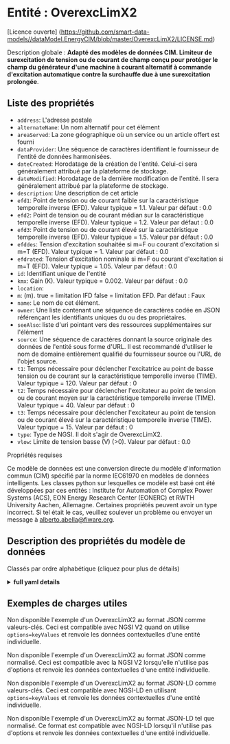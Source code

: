 Entité : OverexcLimX2  
=====================  
[Licence ouverte] (https://github.com/smart-data-models//dataModel.EnergyCIM/blob/master/OverexcLimX2/LICENSE.md)  
Description globale : **Adapté des modèles de données CIM. Limiteur de surexcitation de tension ou de courant de champ conçu pour protéger le champ du générateur d'une machine à courant alternatif à commande d'excitation automatique contre la surchauffe due à une surexcitation prolongée**.  

## Liste des propriétés  

- `address`: L'adresse postale  - `alternateName`: Un nom alternatif pour cet élément  - `areaServed`: La zone géographique où un service ou un article offert est fourni  - `dataProvider`: Une séquence de caractères identifiant le fournisseur de l'entité de données harmonisées.  - `dateCreated`: Horodatage de la création de l'entité. Celui-ci sera généralement attribué par la plateforme de stockage.  - `dateModified`: Horodatage de la dernière modification de l'entité. Il sera généralement attribué par la plateforme de stockage.  - `description`: Une description de cet article  - `efd1`: Point de tension ou de courant faible sur la caractéristique temporelle inverse (EFD).  Valeur typique = 1.1. Valeur par défaut : 0.0  - `efd2`: Point de tension ou de courant médian sur la caractéristique temporelle inverse (EFD).  Valeur typique = 1.2. Valeur par défaut : 0.0  - `efd3`: Point de tension ou de courant élevé sur la caractéristique temporelle inverse (EFD).  Valeur typique = 1.5. Valeur par défaut : 0.0  - `efddes`: Tension d'excitation souhaitée si m=F ou courant d'excitation si m=T (EFD).  Valeur typique = 1. Valeur par défaut : 0.0  - `efdrated`: Tension d'excitation nominale si m=F ou courant d'excitation si m=T (EFD).  Valeur typique = 1.05. Valeur par défaut : 0.0  - `id`: Identifiant unique de l'entité  - `kmx`: Gain (K).  Valeur typique = 0.002. Valeur par défaut : 0.0  - `location`:   - `m`: (m). true = limitation IFD false = limitation EFD. Par défaut : Faux  - `name`: Le nom de cet élément.  - `owner`: Une liste contenant une séquence de caractères codée en JSON référençant les identifiants uniques du ou des propriétaires.  - `seeAlso`: liste d'uri pointant vers des ressources supplémentaires sur l'élément  - `source`: Une séquence de caractères donnant la source originale des données de l'entité sous forme d'URL. Il est recommandé d'utiliser le nom de domaine entièrement qualifié du fournisseur source ou l'URL de l'objet source.  - `t1`: Temps nécessaire pour déclencher l'excitatrice au point de basse tension ou de courant sur la caractéristique temporelle inverse (TIME).  Valeur typique = 120. Valeur par défaut : 0  - `t2`: Temps nécessaire pour déclencher l'excitateur au point de tension ou de courant moyen sur la caractéristique temporelle inverse (TIME).  Valeur typique = 40. Valeur par défaut : 0  - `t3`: Temps nécessaire pour déclencher l'excitateur au point de tension ou de courant élevé sur la caractéristique temporelle inverse (TIME).  Valeur typique = 15. Valeur par défaut : 0  - `type`: Type de NGSI. Il doit s'agir de OverexcLimX2.  - `vlow`: Limite de tension basse (V) (>0). Valeur par défaut : 0.0    
Propriétés requises  
Ce modèle de données est une conversion directe du modèle d'information commun (CIM) spécifié par la norme IEC61970 en modèles de données intelligents. Les classes python sur lesquelles ce modèle est basé ont été développées par ces entités : Institute for Automation of Complex Power Systems (ACS), EON Energy Research Center (EONERC) et RWTH University Aachen, Allemagne. Certaines propriétés peuvent avoir un type incorrect. Si tel était le cas, veuillez soulever un problème ou envoyer un message à alberto.abella@fiware.org.  
## Description des propriétés du modèle de données  
Classés par ordre alphabétique (cliquez pour plus de détails)  
<details><summary><strong>full yaml details</strong></summary>    
```yaml  
OverexcLimX2:    
  description: 'Adapted from CIM data models. Field Voltage or Current overexcitation limiter designed to protect the generator field of an AC machine with automatic excitation control from overheating due to prolonged overexcitation.'    
  properties:    
    address:    
      description: 'The mailing address'    
      properties:    
        addressCountry:    
          description: 'Property. The country. For example, Spain. Model:''https://schema.org/addressCountry'''    
          type: string    
        addressLocality:    
          description: 'Property. The locality in which the street address is, and which is in the region. Model:''https://schema.org/addressLocality'''    
          type: string    
        addressRegion:    
          description: 'Property. The region in which the locality is, and which is in the country. Model:''https://schema.org/addressRegion'''    
          type: string    
        areaServed:    
          description: 'Property. The geographic area where a service or offered item is provided. Model:''https://schema.org/areaServed'''    
          type: string    
        postOfficeBoxNumber:    
          description: 'Property. The post office box number for PO box addresses. For example, Spain. Model:''https://schema.org/postOfficeBoxNumber'''    
          type: string    
        postalCode:    
          description: 'Property. The postal code. For example, Spain. Model:''https://schema.org/https://schema.org/postalCode'''    
          type: string    
        streetAddress:    
          description: 'Property. The street address. Model:''https://schema.org/streetAddress'''    
          type: string    
      type: Property    
      x-ngsi:    
        model: https://schema.org/address    
    alternateName:    
      description: 'An alternative name for this item'    
      type: Property    
    areaServed:    
      description: 'The geographic area where a service or offered item is provided'    
      type: Property    
      x-ngsi:    
        model: https://schema.org/Text    
    dataProvider:    
      description: 'A sequence of characters identifying the provider of the harmonised data entity.'    
      type: Property    
    dateCreated:    
      description: 'Entity creation timestamp. This will usually be allocated by the storage platform.'    
      format: date-time    
      type: Property    
    dateModified:    
      description: 'Timestamp of the last modification of the entity. This will usually be allocated by the storage platform.'    
      format: date-time    
      type: Property    
    description:    
      description: 'A description of this item'    
      type: Property    
    efd1:    
      description: 'Low voltage or current point on the inverse time characteristic (EFD).  Typical Value = 1.1. Default: 0.0'    
      type: number    
      x-ngsi:    
        model: https://schema.org/Number    
    efd2:    
      description: 'Mid voltage or current point on the inverse time characteristic (EFD).  Typical Value = 1.2. Default: 0.0'    
      type: number    
      x-ngsi:    
        model: https://schema.org/Number    
    efd3:    
      description: 'High voltage or current point on the inverse time characteristic (EFD).  Typical Value = 1.5. Default: 0.0'    
      type: number    
      x-ngsi:    
        model: https://schema.org/Number    
    efddes:    
      description: 'Desired field voltage if m=F or field current if m=T (EFD).  Typical Value = 1. Default: 0.0'    
      type: number    
      x-ngsi:    
        model: https://schema.org/Number    
    efdrated:    
      description: 'Rated field voltage if m=F or field current if m=T (EFD).  Typical Value = 1.05. Default: 0.0'    
      type: number    
      x-ngsi:    
        model: https://schema.org/Number    
    id:    
      anyOf: &overexclimx2_-_properties_-_owner_-_items_-_anyof    
        - description: 'Property. Identifier format of any NGSI entity'    
          maxLength: 256    
          minLength: 1    
          pattern: ^[\w\-\.\{\}\$\+\*\[\]`|~^@!,:\\]+$    
          type: string    
        - description: 'Property. Identifier format of any NGSI entity'    
          format: uri    
          type: string    
      description: 'Unique identifier of the entity'    
      type: Property    
    kmx:    
      description: 'Gain (K).  Typical Value = 0.002. Default: 0.0'    
      type: number    
      x-ngsi:    
        model: https://schema.org/Number    
    location:    
      $id: https://geojson.org/schema/Geometry.json    
      $schema: "http://json-schema.org/draft-07/schema#"    
      oneOf:    
        - properties:    
            bbox:    
              items:    
                type: number    
              minItems: 4    
              type: array    
            coordinates:    
              items:    
                type: number    
              minItems: 2    
              type: array    
            type:    
              enum:    
                - Point    
              type: string    
          required:    
            - type    
            - coordinates    
          title: 'GeoJSON Point'    
          type: object    
        - properties:    
            bbox:    
              items:    
                type: number    
              minItems: 4    
              type: array    
            coordinates:    
              items:    
                items:    
                  type: number    
                minItems: 2    
                type: array    
              minItems: 2    
              type: array    
            type:    
              enum:    
                - LineString    
              type: string    
          required:    
            - type    
            - coordinates    
          title: 'GeoJSON LineString'    
          type: object    
        - properties:    
            bbox:    
              items:    
                type: number    
              minItems: 4    
              type: array    
            coordinates:    
              items:    
                items:    
                  items:    
                    type: number    
                  minItems: 2    
                  type: array    
                minItems: 4    
                type: array    
              type: array    
            type:    
              enum:    
                - Polygon    
              type: string    
          required:    
            - type    
            - coordinates    
          title: 'GeoJSON Polygon'    
          type: object    
        - properties:    
            bbox:    
              items:    
                type: number    
              minItems: 4    
              type: array    
            coordinates:    
              items:    
                items:    
                  type: number    
                minItems: 2    
                type: array    
              type: array    
            type:    
              enum:    
                - MultiPoint    
              type: string    
          required:    
            - type    
            - coordinates    
          title: 'GeoJSON MultiPoint'    
          type: object    
        - properties:    
            bbox:    
              items:    
                type: number    
              minItems: 4    
              type: array    
            coordinates:    
              items:    
                items:    
                  items:    
                    type: number    
                  minItems: 2    
                  type: array    
                minItems: 2    
                type: array    
              type: array    
            type:    
              enum:    
                - MultiLineString    
              type: string    
          required:    
            - type    
            - coordinates    
          title: 'GeoJSON MultiLineString'    
          type: object    
        - properties:    
            bbox:    
              items:    
                type: number    
              minItems: 4    
              type: array    
            coordinates:    
              items:    
                items:    
                  items:    
                    items:    
                      type: number    
                    minItems: 2    
                    type: array    
                  minItems: 4    
                  type: array    
                type: array    
              type: array    
            type:    
              enum:    
                - MultiPolygon    
              type: string    
          required:    
            - type    
            - coordinates    
          title: 'GeoJSON MultiPolygon'    
          type: object    
      title: 'GeoJSON Geometry'    
    m:    
      description: '(m). true = IFD limiting false = EFD limiting. Default: False'    
      type: number    
      x-ngsi:    
        model: https://schema.org/Number    
    name:    
      description: 'The name of this item.'    
      type: Property    
    owner:    
      description: 'A List containing a JSON encoded sequence of characters referencing the unique Ids of the owner(s)'    
      items:    
        anyOf: *overexclimx2_-_properties_-_owner_-_items_-_anyof    
        description: 'Property. Unique identifier of the entity'    
      type: Property    
    seeAlso:    
      description: 'list of uri pointing to additional resources about the item'    
      oneOf:    
        - items:    
            - format: uri    
              type: string    
          minItems: 1    
          type: array    
        - format: uri    
          type: string    
      type: Property    
    source:    
      description: 'A sequence of characters giving the original source of the entity data as a URL. Recommended to be the fully qualified domain name of the source provider, or the URL to the source object.'    
      type: Property    
    t1:    
      description: 'Time to trip the exciter at the low voltage or current point on the inverse time characteristic (TIME).  Typical Value = 120. Default: 0'    
      type: number    
      x-ngsi:    
        model: https://schema.org/Number    
    t2:    
      description: 'Time to trip the exciter at the mid voltage or current point on the inverse time characteristic (TIME).  Typical Value = 40. Default: 0'    
      type: number    
      x-ngsi:    
        model: https://schema.org/Number    
    t3:    
      description: 'Time to trip the exciter at the high voltage or current point on the inverse time characteristic (TIME).  Typical Value = 15. Default: 0'    
      type: number    
      x-ngsi:    
        model: https://schema.org/Number    
    type:    
      description: 'NGSI type. It has to be OverexcLimX2'    
      enum:    
        - OverexcLimX2    
      type: Property    
    vlow:    
      description: 'Low voltage limit (V) (>0). Default: 0.0'    
      type: number    
      x-ngsi:    
        model: https://schema.org/Number    
  required: []    
  type: object    
```  
</details>    
## Exemples de charges utiles  
Non disponible l'exemple d'un OverexcLimX2 au format JSON comme valeurs-clés. Ceci est compatible avec NGSI V2 quand on utilise `options=keyValues` et renvoie les données contextuelles d'une entité individuelle.  
Non disponible l'exemple d'un OverexcLimX2 au format JSON comme normalisé. Ceci est compatible avec la NGSI V2 lorsqu'elle n'utilise pas d'options et renvoie les données contextuelles d'une entité individuelle.  
Non disponible l'exemple d'un OverexcLimX2 au format JSON-LD comme valeurs-clés. Ceci est compatible avec NGSI-LD en utilisant `options=keyValues` et renvoie les données contextuelles d'une entité individuelle.  
Non disponible l'exemple d'un OverexcLimX2 au format JSON-LD tel que normalisé. Ce format est compatible avec NGSI-LD lorsqu'il n'utilise pas d'options et renvoie les données contextuelles d'une entité individuelle.  
